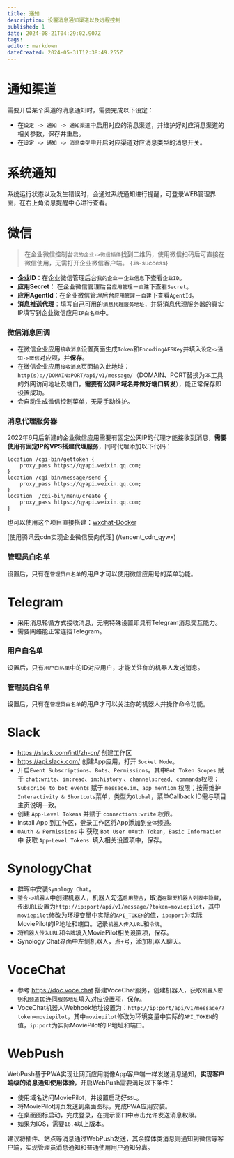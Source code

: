 ```yaml
---
title: 通知
description: 设置消息通知渠道以及远程控制
published: 1
date: 2024-08-21T04:29:02.907Z
tags: 
editor: markdown
dateCreated: 2024-05-31T12:38:49.255Z
---
```



# 通知渠道

需要开启某个渠道的消息通知时，需要完成以下设定：
- 在`设定 -> 通知 -> 通知渠道`中启用对应的消息渠道，并维护好对应消息渠道的相关参数，保存并重启。
- 在`设定 -> 通知 -> 消息类型`中开启对应渠道对应消息类型的消息开关。

# 系统通知

系统运行状态以及发生错误时，会通过系统通知进行提醒，可登录WEB管理界面，在右上角消息提醒中心进行查看。

# 微信

> 在企业微信控制台`我的企业->微信插件`找到二维码，使用微信扫码后可直接在微信使用，无需打开企业微信客户端。
{.is-success}

- **企业ID**：在企业微信管理后台`我的企业`－`企业信息`下查看`企业ID`。
- **应用Secret**： 在企业微信管理后台`应用管理`－`自建`下查看`Secret`。
- **应用AgentId**：在企业微信管理后台`应用管理`－`自建`下查看`AgentId`。
- **消息推送代理**：填写自己可用的`消息代理服务地址`，并将消息代理服务器的真实IP填写到企业微信应用`IP白名单`中。

### 微信消息回调
- 在微信企业应用`接收消息`设置页面生成`Token`和`EncodingAESKey`并填入`设定->通知->微信`对应项，并**保存**。
- 在微信企业应用`接收消息`页面输入此地址：`http(s)://DOMAIN:PORT/api/v1/message/`（DOMAIN、PORT替换为本工具的外网访问地址及端口，**需要有公网IP域名并做好端口转发**），能正常保存即设置成功。
- 会自动生成微信控制菜单，无需手动维护。

### 消息代理服务器
2022年6月后新建的企业微信应用需要有固定公网IP的代理才能接收到消息，**需要使用有固定IP的VPS搭建代理服务**，同时代理添加以下代码：
```nginx
location /cgi-bin/gettoken {
    proxy_pass https://qyapi.weixin.qq.com;
}
location /cgi-bin/message/send {
    proxy_pass https://qyapi.weixin.qq.com;
}
location  /cgi-bin/menu/create {
    proxy_pass https://qyapi.weixin.qq.com;
}
```

也可以使用这个项目直接搭建：[wxchat-Docker](https://github.com/DDS-Derek/wxchat-Docker)

[使用腾讯云cdn实现企业微信反向代理]
(/tencent_cdn_qywx)

### 管理员白名单
设置后，只有在`管理员白名单`的用户才可以使用微信应用号的菜单功能。

# Telegram
- 采用消息轮循方式接收消息，无需特殊设置即具有Telegram消息交互能力。
- 需要网络能正常连挡Telegram。

### 用户白名单
设置后，只有`用户白名单`中的ID对应用户，才能关注你的机器人发送消息。

### 管理员白名单
设置后，只有在`管理员白名单`的用户才可以关注你的机器人并操作命令功能。

# Slack

- https://slack.com/intl/zh-cn/ 创建工作区
- https://api.slack.com/ 创建App应用，打开 `Socket Mode`。
- 开启`Event Subscriptions`、`Bots`、`Permissions`。其中`Bot Token Scopes` 赋于 `chat:write`、`im:read`、`im:history` 、`channels:read`、`commands`权限；`Subscribe to bot events` 赋于 `message.im`、`app_mention` 权限；按需维护`Interactivity & Shortcuts`菜单，类型为`Global`，菜单Callback ID需与项目主页说明一致。
- 创建 `App-Level Tokens` 并赋于 `connections:write` 权限。
- Install App 到工作区，登录工作区将App添加到`全体`频道。
- `OAuth & Permissions` 中 获取 `Bot User OAuth Token`，`Basic Information` 中 获取 `App-Level Tokens `填入相关设置项中，保存。

# SynologyChat

- 群晖中安装`Synology Chat`。
- `整合->机器人`中创建机器人，机器人勾选`启用整合`，取消`在聊天机器人列表中隐藏`，`传出URL`设置为`http://ip:port/api/v1/message/?token=moviepilot`，其中`moviepilot`修改为环境变量中实际的`API_TOKEN`的值，`ip:port`为实际MoviePilot的IP地址和端口。记录`机器人传入URL`和`令牌`。
- 将`机器人传入URL`和`令牌`填入MoviePilot相关设置项，保存。
- Synology Chat界面中左侧机器人，点`+`号，添加机器人聊天。

# VoceChat

- 参考 https://doc.voce.chat 搭建VoceChat服务，创建机器人，获取`机器人密钥`和`频道ID`连同`服务地址`填入对应设置项，保存。
- VoceChat机器人Webhook地址设置为：`http://ip:port/api/v1/message/?token=moviepilot`，其中`moviepilot`修改为环境变量中实际的`API_TOKEN`的值，`ip:port`为实际MoviePilot的IP地址和端口。

# WebPush

WebPush基于PWA实现让网页应用能像App客户端一样发送消息通知，**实现客户端级的消息通知使用体验**，开启WebPush需要满足以下条件：
- 使用域名访问MoviePilot，并设置启动好`SSL`。
- 将MoviePilot网页发送到桌面图标，完成PWA应用安装。
- 在桌面图标启动，完成登录，在提示窗口中点击允许发送消息权限。
- 如果为IOS，需要`16.4`以上版本。

建议将插件、站点等消息通过WebPush发送，其余媒体类消息则通知到微信等客户端，实现管理员消息通知和普通使用用户通知分离。
